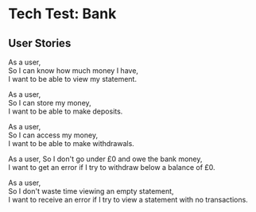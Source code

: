 # Tech Test: Bank

## User Stories
As a user,  
So I can know how much money I have,  
I want to be able to view my statement.

As a user,  
So I can store my money,  
I want to be able to make deposits.  

As a user,  
So I can access my money,  
I want to be able to make withdrawals.  

As a user,
So I don't go under £0 and owe the bank money,  
I want to get an error if I try to withdraw below a balance of £0.  

As a user,  
So I don't waste time viewing an empty statement,  
I want to receive an error if I try to view a statement with no transactions.  

